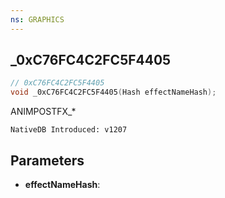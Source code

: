 ```yaml
---
ns: GRAPHICS
---
```

## _0xC76FC4C2FC5F4405

```c
// 0xC76FC4C2FC5F4405
void _0xC76FC4C2FC5F4405(Hash effectNameHash);
```

ANIMPOSTFX_*

```
NativeDB Introduced: v1207
```

## Parameters
* **effectNameHash**:
